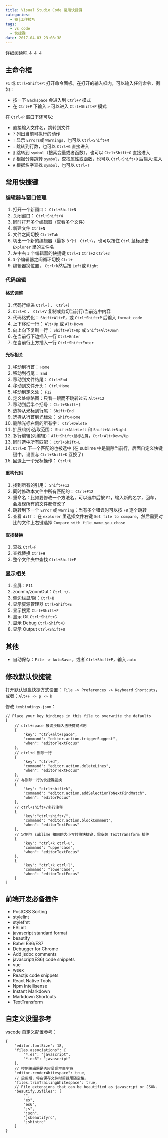 ```yaml
---
title: Visual Studio Code 常用快捷键
categories: 
  - 技|工作技巧
tags:
  - vs code
  - 快捷键
date: 2017-04-03 23:08:38
---
```


详细阅读吧 ↓ ↓ ↓
 <!-- more --> 
 

## 主命令框

`F1` 或 `Ctrl+Shift+P`: 打开命令面板。在打开的输入框内，可以输入任何命令，例如：

*   按一下 `Backspace` 会进入到 `Ctrl+P` 模式
*   在 `Ctrl+P` 下输入 `>` 可以进入 `Ctrl+Shift+P` 模式

在 `Ctrl+P` 窗口下还可以:

*   直接输入文件名，跳转到文件
*   `?` 列出当前可执行的动作
*   `!` 显示 `Errors`或 `Warnings`，也可以 `Ctrl+Shift+M`
*   `:` 跳转到行数，也可以 `Ctrl+G` 直接进入
*   `@` 跳转到 `symbol`（搜索变量或者函数），也可以 `Ctrl+Shift+O` 直接进入
*   `@` 根据分类跳转 `symbol`，查找属性或函数，也可以 `Ctrl+Shift+O` 后输入:进入
*   `#` 根据名字查找 `symbol`，也可以 `Ctrl+T`

## 常用快捷键

### 编辑器与窗口管理

1.  打开一个新窗口： `Ctrl+Shift+N`
2.  关闭窗口： `Ctrl+Shift+W`
3.  同时打开多个编辑器（查看多个文件）
4.  新建文件 `Ctrl+N`
5.  文件之间切换 `Ctrl+Tab`
6.  切出一个新的编辑器（最多 `3` 个） `Ctrl+\`，也可以按住 `Ctrl` 鼠标点击 `Explorer` 里的文件名
7.  左中右 `3` 个编辑器的快捷键 `Ctrl+1` `Ctrl+2` `Ctrl+3`
8.  `3` 个编辑器之间循环切换 `Ctrl+`
9.  编辑器换位置， `Ctrl+k`然后按 `Left`或 `Right`

### 代码编辑

#### 格式调整

1.  代码行缩进 `Ctrl+[` 、 `Ctrl+]`
2.  `Ctrl+C` 、 `Ctrl+V` 复制或剪切当前行/当前选中内容
3.  代码格式化： `Shift+Alt+F`，或 `Ctrl+Shift+P` 后输入 `format code`
4.  上下移动一行： `Alt+Up` 或 `Alt+Down`
5.  向上向下复制一行： `Shift+Alt+Up` 或 `Shift+Alt+Down`
6.  在当前行下边插入一行 `Ctrl+Enter`
7.  在当前行上方插入一行 `Ctrl+Shift+Enter`

#### 光标相关

1.  移动到行首： `Home`
2.  移动到行尾： `End`
3.  移动到文件结尾： `Ctrl+End`
4.  移动到文件开头： `Ctrl+Home`
5.  移动到定义处： `F12`
6.  定义处缩略图：只看一眼而不跳转过去 `Alt+F12`
7.  移动到后半个括号： `Ctrl+Shift+]`
8.  选择从光标到行尾： `Shift+End`
9.  选择从行首到光标处： `Shift+Home`
10.  删除光标右侧的所有字： `Ctrl+Delete`
11.  扩展/缩小选取范围： `Shift+Alt+Left` 和 `Shift+Alt+Right`
12.  多行编辑(列编辑)：`Alt+Shift+鼠标左键`，`Ctrl+Alt+Down/Up`
13.  同时选中所有匹配： `Ctrl+Shift+L`
14.  `Ctrl+D` 下一个匹配的也被选中 (在 sublime 中是删除当前行，后面自定义快键键中，设置与 `Ctrl+Shift+K` 互换了)
15.  回退上一个光标操作： `Ctrl+U`

#### 重构代码

1.  找到所有的引用： `Shift+F12`
2.  同时修改本文件中所有匹配的： `Ctrl+F12`
3.  重命名：比如要修改一个方法名，可以选中后按 `F2`，输入新的名字，回车，会发现所有的文件都修改了
4.  跳转到下一个 `Error` 或 `Warning`：当有多个错误时可以按 `F8` 逐个跳转
5.  查看 `diff`： 在 `explorer` 里选择文件右键 `Set file to compare`，然后需要对比的文件上右键选择 `Compare with file_name_you_chose`

#### 查找替换

1.  查找 `Ctrl+F`
2.  查找替换 `Ctrl+H`
3.  整个文件夹中查找 `Ctrl+Shift+F`

### 显示相关

1.  全屏：`F11`
2.  zoomIn/zoomOut：`Ctrl +/-`
3.  侧边栏显/隐：`Ctrl+B`
4.  显示资源管理器 `Ctrl+Shift+E`
5.  显示搜索 `Ctrl+Shift+F`
6.  显示 Git `Ctrl+Shift+G`
7.  显示 Debug `Ctrl+Shift+D`
8.  显示 Output `Ctrl+Shift+U`

## 其他

*   自动保存：`File -> AutoSave` ，或者 `Ctrl+Shift+P`，输入 `auto`

## 修改默认快捷键

打开默认键盘快捷方式设置：
`File -> Preferences -> Keyboard Shortcuts`，或者：`Alt+F -> p -> k`

修改 `keybindings.json`：

```
// Place your key bindings in this file to overwrite the defaults
[
    // ctrl+space 被切换输入法快捷键占用
    {
        "key": "ctrl+alt+space",
        "command": "editor.action.triggerSuggest",
        "when": "editorTextFocus"
    },
    // ctrl+d 删除一行
    {
        "key": "ctrl+d",
        "command": "editor.action.deleteLines",
        "when": "editorTextFocus"
    },
    // 与删除一行的快捷键互换
    {
        "key": "ctrl+shift+k",
        "command": "editor.action.addSelectionToNextFindMatch",
        "when": "editorFocus"
    },
    // ctrl+shift+/多行注释
    {
        "key":"ctrl+shift+/",
        "command": "editor.action.blockComment",
        "when": "editorTextFocus"
    },
    // 定制与 sublime 相同的大小写转换快捷键，需安装 TextTransform 插件
    {
        "key": "ctrl+k ctrl+u",
        "command": "uppercase",
        "when": "editorTextFocus"
    },
    {
        "key": "ctrl+k ctrl+l",
        "command": "lowercase",
        "when": "editorTextFocus"
    }
]

```

## 前端开发必备插件

*   PostCSS Sorting
*   stylelint
*   stylefmt
*   ESLint
*   javascript standard format
*   beautify
*   Babel ES6/ES7
*   Debugger for Chrome
*   Add jsdoc comments
*   javascript(ES6) code snippets
*   vue
*   weex
*   Reactjs code snippets
*   React Native Tools
*   Npm Intellisense
*   Instant Markdown
*   Markdown Shortcuts
*   TextTransform

## 自定义设置参考

vscode 自定义配置参考：

```
{
    "editor.fontSize": 18,
    "files.associations": {
        "*.es": "javascript",
        "*.es6": "javascript"
    },
    // 控制编辑器是否应呈现空白字符
    "editor.renderWhitespace": true,
    // 启用后，将在保存文件时剪裁尾随空格。
    "files.trimTrailingWhitespace": true,
    // File extensions that can be beautified as javascript or JSON.
    "beautify.JSfiles": [
        "",
        "es",
        "es6",
        "js",
        "json",
        "jsbeautifyrc",
        "jshintrc"
    ]
}
```
